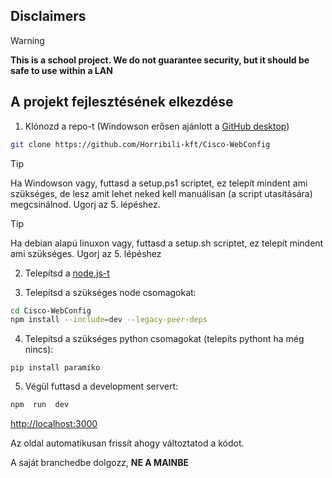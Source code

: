 Disclaimers
--------------
> [!WARNING]  
> **This is a school project. We do not guarantee security, but it should be safe to use within a LAN**

A projekt fejlesztésének elkezdése
--------------


  
1. Klónozd a repo-t (Windowson erősen ajánlott a [GitHub desktop](https://desktop.github.com/))

```bash
git clone https://github.com/Horribili-kft/Cisco-WebConfig
```

> [!TIP]
> Ha Windowson vagy, futtasd a setup.ps1 scriptet, ez telepít mindent ami szükséges, de lesz amit lehet neked kell manuálisan (a script utasítására) megcsinálnod. Ugorj az 5. lépéshez.

> [!TIP]
> Ha debian alapú linuxon vagy, futtasd a setup.sh scriptet, ez telepít mindent ami szükséges. Ugorj az 5. lépéshez
2. Telepítsd a [node.js-t](https://nodejs.org/)


3. Telepítsd a szükséges node csomagokat:

```bash
cd Cisco-WebConfig
npm install --include=dev --legacy-peer-deps
```
4. Telepítsd a szükséges python csomagokat (telepíts pythont ha még nincs):
```
pip install paramiko
```
5. Végül futtasd a development servert:
```bash
npm  run  dev
```
[http://localhost:3000](http://localhost:3000) 

Az oldal automatikusan frissít ahogy változtatod a kódot. 

A saját branchedbe dolgozz, **NE A MAINBE**

